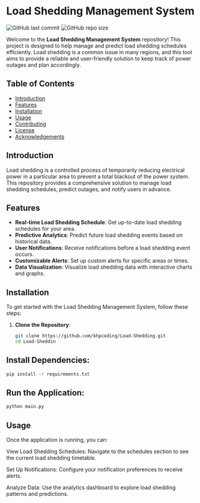 # Load Shedding Management System

![GitHub last commit](https://img.shields.io/github/last-commit/khpcoding/Load-Shedding)
![GitHub repo size](https://img.shields.io/github/repo-size/khpcoding/Load-Shedding)

Welcome to the **Load Shedding Management System** repository! This project is designed to help manage and predict load shedding schedules efficiently. Load shedding is a common issue in many regions, and this tool aims to provide a reliable and user-friendly solution to keep track of power outages and plan accordingly.

## Table of Contents

- [Introduction](#introduction)
- [Features](#features)
- [Installation](#installation)
- [Usage](#usage)
- [Contributing](#contributing)
- [License](#license)
- [Acknowledgements](#acknowledgements)

## Introduction

Load shedding is a controlled process of temporarily reducing electrical power in a particular area to prevent a total blackout of the power system. This repository provides a comprehensive solution to manage load shedding schedules, predict outages, and notify users in advance.

## Features

- **Real-time Load Shedding Schedule**: Get up-to-date load shedding schedules for your area.
- **Predictive Analytics**: Predict future load shedding events based on historical data.
- **User Notifications**: Receive notifications before a load shedding event occurs.
- **Customizable Alerts**: Set up custom alerts for specific areas or times.
- **Data Visualization**: Visualize load shedding data with interactive charts and graphs.

## Installation

To get started with the Load Shedding Management System, follow these steps:

1. **Clone the Repository**:
   ```bash
   git clone https://github.com/khpcoding/Load-Shedding.git
   cd Load-Sheddin

## Install Dependencies:

```bash
pip install -r requirements.txt
```

## Run the Application: 
```bash 
python main.py
```

## Usage
Once the application is running, you can:

View Load Shedding Schedules: Navigate to the schedules section to see the current load shedding timetable.

Set Up Notifications: Configure your notification preferences to receive alerts.

Analyze Data: Use the analytics dashboard to explore load shedding patterns and predictions.
